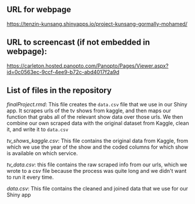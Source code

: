 ## URL for webpage
https://tenzin-kunsang.shinyapps.io/project-kunsang-gormally-mohamed/

## URL to screencast (if not embedded in webpage):
https://carleton.hosted.panopto.com/Panopto/Pages/Viewer.aspx?id=0c0563ec-9ccf-4ee9-b72c-abd4017f2a9d

## List of files in the repository

*finalProject.rmd*: This file creates the `data.csv` file that we use in our Shiny app. It scrapes urls of the tv shows from kaggle, and then maps our function that grabs all of the relevant show data over those urls. We then combine our own scraped data with the original dataset from Kaggle, clean it, and write it to `data.csv`

*tv_shows_kaggle.csv*: This file contains the original data from Kaggle, from which we use the year of the show and the coded columns for which show is available on which service. 

*tv_data.csv*: this file contains the raw scraped info from our urls, which we wrote to a csv file because the process was quite long and we didn't want to run it every time. 

*data.csv*: This file contains the cleaned and joined data that we use for our Shiny app
